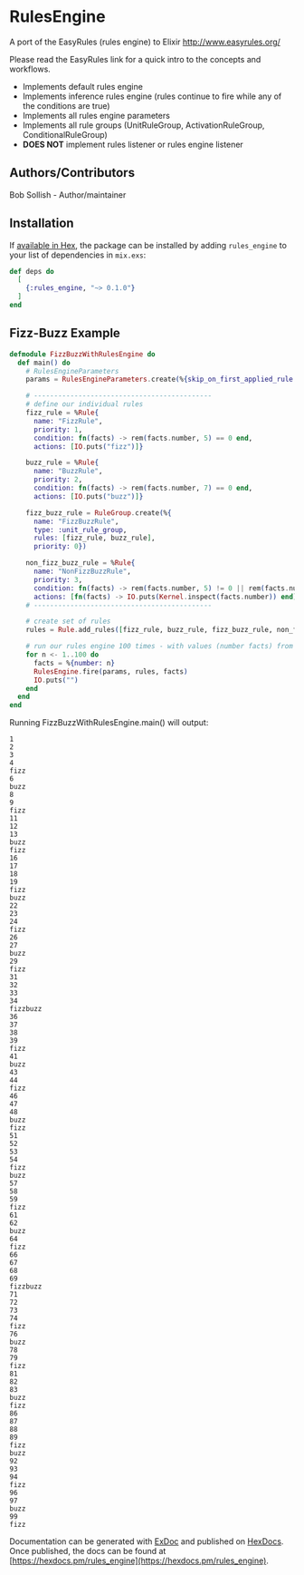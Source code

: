# RulesEngine

A port of the EasyRules (rules engine) to Elixir
http://www.easyrules.org/

Please read the EasyRules link for a quick intro to the concepts and workflows.

- Implements default rules engine
- Implements inference rules engine (rules continue to fire while any of the conditions are true)
- Implements all rules engine parameters
- Implements all rule groups (UnitRuleGroup, ActivationRuleGroup, ConditionalRuleGroup)
- **DOES NOT** implement rules listener or rules engine listener

## Authors/Contributors

Bob Sollish - Author/maintainer

## Installation

If [available in Hex](https://hex.pm/docs/publish), the package can be installed
by adding `rules_engine` to your list of dependencies in `mix.exs`:

```elixir
def deps do
  [
    {:rules_engine, "~> 0.1.0"}
  ]
end
```

## Fizz-Buzz Example

```elixir
defmodule FizzBuzzWithRulesEngine do
  def main() do
    # RulesEngineParameters
    params = RulesEngineParameters.create(%{skip_on_first_applied_rule: true})

    # --------------------------------------------
    # define our individual rules
    fizz_rule = %Rule{
      name: "FizzRule",
      priority: 1,
      condition: fn(facts) -> rem(facts.number, 5) == 0 end,
      actions: [IO.puts("fizz")]}

    buzz_rule = %Rule{
      name: "BuzzRule",
      priority: 2,
      condition: fn(facts) -> rem(facts.number, 7) == 0 end,
      actions: [IO.puts("buzz")]}

    fizz_buzz_rule = RuleGroup.create(%{
      name: "FizzBuzzRule",
      type: :unit_rule_group,
      rules: [fizz_rule, buzz_rule],
      priority: 0})

    non_fizz_buzz_rule = %Rule{
      name: "NonFizzBuzzRule",
      priority: 3,
      condition: fn(facts) -> rem(facts.number, 5) != 0 || rem(facts.number, 7) != 0 end,
      actions: [fn(facts) -> IO.puts(Kernel.inspect(facts.number)) end]}
    # --------------------------------------------

    # create set of rules
    rules = Rule.add_rules([fizz_rule, buzz_rule, fizz_buzz_rule, non_fizz_buzz_rule])

    # run our rules engine 100 times - with values (number facts) from 1 to 100 (inclusive)
    for n <- 1..100 do
      facts = %{number: n}
      RulesEngine.fire(params, rules, facts)
      IO.puts("")
    end
  end
end
```

Running FizzBuzzWithRulesEngine.main() will output:
```text
1
2
3
4
fizz
6
buzz
8
9
fizz
11
12
13
buzz
fizz
16
17
18
19
fizz
buzz
22
23
24
fizz
26
27
buzz
29
fizz
31
32
33
34
fizzbuzz
36
37
38
39
fizz
41
buzz
43
44
fizz
46
47
48
buzz
fizz
51
52
53
54
fizz
buzz
57
58
59
fizz
61
62
buzz
64
fizz
66
67
68
69
fizzbuzz
71
72
73
74
fizz
76
buzz
78
79
fizz
81
82
83
buzz
fizz
86
87
88
89
fizz
buzz
92
93
94
fizz
96
97
buzz
99
fizz
```

Documentation can be generated with [ExDoc](https://github.com/elixir-lang/ex_doc)
and published on [HexDocs](https://hexdocs.pm). Once published, the docs can
be found at [https://hexdocs.pm/rules_engine](https://hexdocs.pm/rules_engine).
